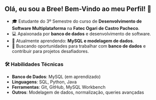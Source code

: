 ## Olá, eu sou a Bree! Bem-Vindo ao meu Perfil! 👋
- 🎓 Estudante do 3º Semestre do curso de **Desenvolvimento de Software Multiplataforma** na **Fatec Ogari de Castro Pacheco**.
- 💻 Apaixonada por **banco de dados** e desenvolvimento de software.
- 🌱 Atualmente aprendendo: **MySQL e modelagem de dados**.
- 🚀 Buscando oportunidades para trabalhar com **banco de dados** e contribuir para projetos desafiadores.

### 🛠️ Habilidades Técnicas
- **Banco de Dados**: MySQL (em aprendizado)
- **Linguagens**: SQL, Python, Java
- **Ferramentas**: Git, GitHub, MySQL Workbench
- **Outros**: Modelagem de dados, normalização, queries avançadas
